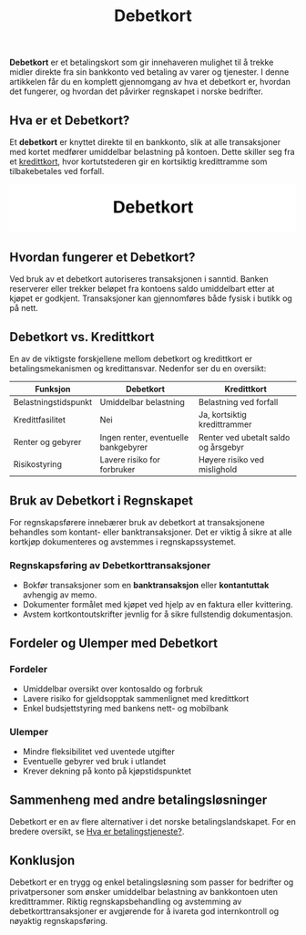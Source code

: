 ﻿---
title: "Debetkort"
seoTitle: "Debetkort | Hva det er, hvordan det fungerer og regnskap"
description: "Debetkort er et betalingskort som belaster bankkontoen din umiddelbart ved kjøp. Artikkelen forklarer hvordan debetkort fungerer, forskjellen mot kredittkort og hvordan transaksjonene bokføres og avstemmes i regnskap."
summary: "Kort guide til debetkort: funksjon, forskjell fra kredittkort og regnskapsføring av transaksjoner."
---

**Debetkort** er et betalingskort som gir innehaveren mulighet til å trekke midler direkte fra sin bankkonto ved betaling av varer og tjenester. I denne artikkelen får du en komplett gjennomgang av hva et debetkort er, hvordan det fungerer, og hvordan det påvirker regnskapet i norske bedrifter.

## Hva er et Debetkort?

Et **debetkort** er knyttet direkte til en bankkonto, slik at alle transaksjoner med kortet medfører umiddelbar belastning på kontoen. Dette skiller seg fra et [kredittkort](/blogs/regnskap/hva-er-kredittkort "Hva er Kredittkort? En Guide til Kortbetaling og Regnskapsføring"), hvor kortutstederen gir en kortsiktig kredittramme som tilbakebetales ved forfall.

![Debetkort](debetkort-image.svg)

## Hvordan fungerer et Debetkort?

Ved bruk av et debetkort autoriseres transaksjonen i sanntid. Banken reserverer eller trekker beløpet fra kontoens saldo umiddelbart etter at kjøpet er godkjent. Transaksjoner kan gjennomføres både fysisk i butikk og på nett.

## Debetkort vs. Kredittkort

En av de viktigste forskjellene mellom debetkort og kredittkort er betalingsmekanismen og kredittansvar. Nedenfor ser du en oversikt:

| Funksjon               | Debetkort                                            | Kredittkort                                                           |
|------------------------|------------------------------------------------------|-----------------------------------------------------------------------|
| Belastningstidspunkt   | Umiddelbar belastning                                | Belastning ved forfall                                                |
| Kredittfasilitet        | Nei                                                  | Ja, kortsiktig kredittrammer                                           |
| Renter og gebyrer       | Ingen renter, eventuelle bankgebyrer                | Renter ved ubetalt saldo og årsgebyr                                   |
| Risikostyring           | Lavere risiko for forbruker                          | Høyere risiko ved mislighold                                          |

## Bruk av Debetkort i Regnskapet

For regnskapsførere innebærer bruk av debetkort at transaksjonene behandles som kontant- eller banktransaksjoner. Det er viktig å sikre at alle kortkjøp dokumenteres og avstemmes i regnskapssystemet.

### Regnskapsføring av Debetkorttransaksjoner

* Bokfør transaksjoner som en **banktransaksjon** eller **kontantuttak** avhengig av memo.
* Dokumenter formålet med kjøpet ved hjelp av en faktura eller kvittering.
* Avstem kortkontoutskrifter jevnlig for å sikre fullstendig dokumentasjon.

## Fordeler og Ulemper med Debetkort

### Fordeler

* Umiddelbar oversikt over kontosaldo og forbruk
* Lavere risiko for gjeldsopptak sammenlignet med kredittkort
* Enkel budsjettstyring med bankens nett- og mobilbank

### Ulemper

* Mindre fleksibilitet ved uventede utgifter
* Eventuelle gebyrer ved bruk i utlandet
* Krever dekning på konto på kjøpstidspunktet

## Sammenheng med andre betalingsløsninger

Debetkort er en av flere alternativer i det norske betalingslandskapet. For en bredere oversikt, se [Hva er betalingstjeneste?](/blogs/regnskap/betalingstjeneste "Hva er betalingstjeneste? Komplett Guide til Betalingstjenester i Norge").

## Konklusjon

Debetkort er en trygg og enkel betalingsløsning som passer for bedrifter og privatpersoner som ønsker umiddelbar belastning av bankkontoen uten kredittrammer. Riktig regnskapsbehandling og avstemming av debetkorttransaksjoner er avgjørende for å ivareta god internkontroll og nøyaktig regnskapsføring.











